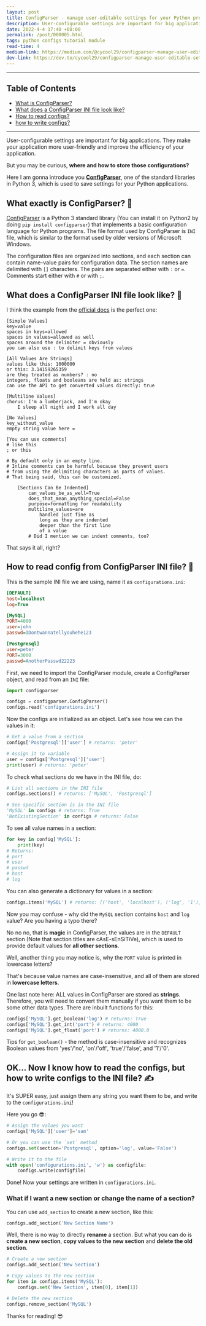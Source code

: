 ```yaml
---
layout: post
title: ConfigParser - manage user-editable settings for your Python programs
description: User-configurable settings are important for big applications. They make your application more user-friendly and improve the efficiency of your application. But you may be curious, where and how to store those configurations?
date: 2022-4-4 17:40 +08:00
permalink: /post/000005.html
tags: python configs tutorial module
read-time: 4
medium-link: https://medium.com/@cycool29/configparser-manage-user-editable-settings-for-your-python-programs-161cbcd285d4
dev-link: https://dev.to/cycool29/configparser-manage-user-editable-settings-for-your-python-programs-3a88
---
```


___

## Table of Contents

- [What is ConfigParser?](#what-is-configparser)
- [What does a ConfigParser INI file look like?](#what-does-ini-file-look-like)
- [How to read configs?](#how-to-read-config)
- [how to write configs?](#how-to-write-config)


___


User-configurable settings are important for big applications. They make your application more user-friendly and improve the efficiency of your application.

But you may be curious, **where and how to store those configurations?**

Here I am gonna introduce you **[ConfigParser](https://docs.python.org/3/library/configparser)**, one of the standard libraries in Python 3, which is used to save settings for your Python applications.


<h2><span id="what-is-configparser">What exactly is ConfigParser? 🤔</span></h2>

[ConfigParser](https://docs.python.org/3/library/configparser.html) is a Python 3 standard library (You can install it on Python2 by doing `pip install configparser`) that implements a basic configuration language for Python programs. 
The file format used by ConfigParser is `INI` file, which is similar to the format used by older versions of Microsoft Windows. 

The configuration files are organized into sections, and each section can contain name-value pairs for configuration data. The section names are delimited with `[]` characters. The pairs are separated either with `:` or `=`. Comments start either with `#` or with `;`.


<h2><span id="what-does-ini-file-look-like">What does a ConfigParser INI file look like? 🧐</span></h2>

I think the example from the [official docs](https://docs.python.org/3/library/configparser.html#supported-ini-file-structure) is the perfect one:

```
[Simple Values]
key=value
spaces in keys=allowed
spaces in values=allowed as well
spaces around the delimiter = obviously
you can also use : to delimit keys from values

[All Values Are Strings]
values like this: 1000000
or this: 3.14159265359
are they treated as numbers? : no
integers, floats and booleans are held as: strings
can use the API to get converted values directly: true

[Multiline Values]
chorus: I'm a lumberjack, and I'm okay
    I sleep all night and I work all day

[No Values]
key_without_value
empty string value here =

[You can use comments]
# like this
; or this

# By default only in an empty line.
# Inline comments can be harmful because they prevent users
# from using the delimiting characters as parts of values.
# That being said, this can be customized.

    [Sections Can Be Indented]
        can_values_be_as_well=True
        does_that_mean_anything_special=False
        purpose=formatting for readability
        multiline_values=are
            handled just fine as
            long as they are indented
            deeper than the first line
            of a value
        # Did I mention we can indent comments, too?
```

That says it all, right?


<h2><span id="how-to-read-config">How to read config from ConfigParser INI file? 📄</span></h2>


This is the sample INI file we are using, name it as `configurations.ini`:

```ini
[DEFAULT]
host=localhost
log=True

[MySQL]
PORT=4000
user=john
passwd=IDontwannatellyouhehe123

[Postgresql]
user=peter
PORT=3000
passwd=AnotherPasswd22223
```


First, we need to import the ConfigParser module, create a ConfigParser object, and read from an `INI` file:

```py
import configparser

configs = configparser.ConfigParser()
configs.read('configurations.ini')
```

Now the configs are initialized as an object. Let's see how we can the values in it:

```py
# Get a value from a section
configs['Postgresql']['user'] # returns: 'peter'

# Assign it to variable
user = configs['Postgresql']['user']
print(user) # returns: 'peter'
```

To check what sections do we have in the INI file, do:

```py
# List all sections in the INI file
configs.sections() # returns: ['MySQL', 'Postgresql']

# See specific section is in the INI file
'MySQL' in configs # returns: True
'NotExistingSection' in configs # returns: False
```

To see all value names in a section:

```py
for key in config['MySQL']:
    print(key)
# Returns: 
# port
# user
# passwd
# host
# log
```

You can also generate a dictionary for values in a section:

```py
configs.items('MySQL') # returns: [('host', 'localhost'), ('log', '1'), ('port', '4000'), ('user', 'john'), ('passwd', 'IDontwannatellyouhehe123')]
```

Now you may confuse - why did the `MySQL` section contains `host` and `log` value? Are you having a typo there?

No no no, that is **magic** in ConfigParser, the values are in the `DEFAULT` section (Note that section titles are cAsE-sEnSiTiVe), which is used to provide default values for **all other sections**.

Well, another thing you may notice is, why the `PORT` value is printed in lowercase letters? 

That's because value names are case-insensitive, and all of them are stored in **lowercase letters**.


One last note here: ALL values in ConfigParser are stored as **strings**.
Therefore, you will need to convert them manually if you want them to be some other data types. There are inbuilt functions for this:

```py
configs['MySQL'].get_boolean('log') # returns: True
configs['MySQL'].get_int('port') # returns: 4000
configs['MySQL'].get_float('port') # returns: 4000.0
```

Tips for `get_boolean()` - the method is case-insensitive and recognizes Boolean values from 'yes'/'no', 'on'/'off', 'true'/'false', and '1'/'0'.


<h2><span id="how-to-write-config">OK... Now I know how to read the configs, but how to write configs to the INI file? ✍</span></h2>

It's SUPER easy, just assign them any string you want them to be, and write to the `configurations.ini`!

Here you go 😎:

```py
# Assign the values you want 
configs['MySQL']['user']='sam'

# Or you can use the `set` method
configs.set(section='Postgresql', option='log', value='False')

# Write it to the file
with open('configurations.ini', 'w') as configfile:
    configs.write(configfile)
```

Done! Now your settings are written in `configurations.ini`.


### What if I want a new section or change the name of a section?

You can use `add_section` to create a new section, like this:

```py
configs.add_section('New Section Name')
```

Well, there is no way to directly **rename** a section. But what you can do is **create a new section**, **copy values to the new section** and **delete the old section**.

```py
# Create a new section
configs.add_section('New Section')

# Copy values to the new section
for item in configs.items('MySQL'):
    configs.set('New Section', item[0], item[1])

# Delete the new section
configs.remove_section('MySQL')
```

Thanks for reading! 😎
